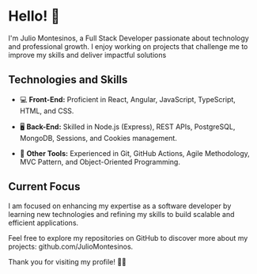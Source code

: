 # Hello! 👋

I'm Julio Montesinos, a Full Stack Developer passionate about technology and professional growth. I enjoy working on projects that challenge me to improve my skills and deliver impactful solutions

## Technologies and Skills

- 💻 **Front-End:** Proficient in React, Angular, JavaScript, TypeScript, HTML, and CSS.

- 🖥️ **Back-End:** Skilled in Node.js (Express), REST APIs, PostgreSQL, MongoDB, Sessions, and Cookies management. 

- 🔧 **Other Tools:** Experienced in Git, GitHub Actions, Agile Methodology, MVC Pattern, and Object-Oriented Programming.

## Current Focus

I am focused on enhancing my expertise as a software developer by learning new technologies and refining my skills to build scalable and efficient applications.

Feel free to explore my repositories on GitHub to discover more about my projects: github.com/JulioMontesinos.

Thank you for visiting my profile! 👨‍💻
